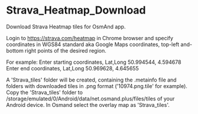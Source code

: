 # **Strava_Heatmap_Download**

Download Strava Heatmap tiles for OsmAnd app.

Login to https://strava.com/heatmap in Chrome browser and specify coordinates in WGS84 standard
aka Google Maps coordinates, top-left and-bottom right points of the desired region.

For example:
Enter starting coordinates, Lat,Long 50.994544, 4.594678
Enter end coordinates, Lat,Long 50.969628, 4.645655

A 'Strava_tiles' folder will be created, containing the .metainfo file and folders 
with downloaded tiles in .png format ('10974.png.tile' for example).
Copy the 'Strava_tiles' folder to /storage/emulated/0/Android/data/net.osmand.plus/files/tiles
of your Android device. 
In Osmand select the overlay map as 'Strava_tiles'.
